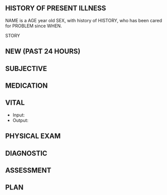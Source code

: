 ## HISTORY OF PRESENT ILLNESS

NAME is a AGE year old SEX, with history of HISTORY, who has been cared for PROBLEM since WHEN.

STORY

## NEW (PAST 24 HOURS)

## SUBJECTIVE

## MEDICATION

## VITAL

- Input:
- Output:

## PHYSICAL EXAM

## DIAGNOSTIC

## ASSESSMENT

## PLAN
